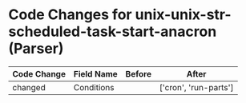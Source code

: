 # Code Changes for unix-unix-str-scheduled-task-start-anacron (Parser)

| Code Change | Field Name | Before | After |
|-------------|------------|--------|-------|
| changed | Conditions |  | ['cron', 'run-parts'] |